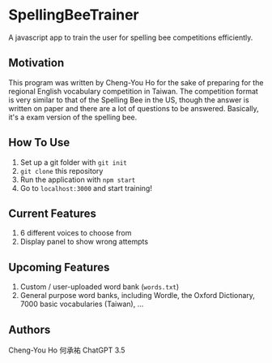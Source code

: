 # SpellingBeeTrainer
A javascript app to train the user for spelling bee competitions efficiently.

## Motivation
This program was written by Cheng-You Ho for the sake of preparing for the regional English vocabulary competition in Taiwan. The competition format is very similar to that of the Spelling Bee in the US, though the answer is written on paper and there are a lot of questions to be answered. Basically, it's a exam version of the spelling bee.

## How To Use
1. Set up a git folder with `git init`
2. `git clone` this repository
3. Run the application with `npm start`
4. Go to `localhost:3000` and start training!

## Current Features
1. 6 different voices to choose from
2. Display panel to show wrong attempts

## Upcoming Features
1. Custom / user-uploaded word bank (`words.txt`)
2. General purpose word banks, including Wordle, the Oxford Dictionary, 7000 basic vocabularies (Taiwan), ...

## Authors
Cheng-You Ho 何承祐
ChatGPT 3.5